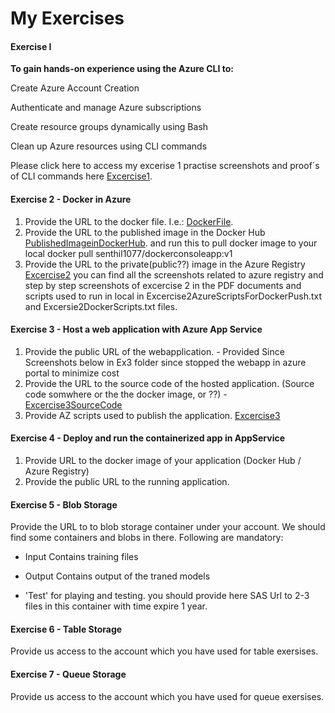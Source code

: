 # My Exercises
#### Exercise I 

**To gain hands-on experience using the Azure CLI to:**

Create Azure Account Creation

Authenticate and manage Azure subscriptions

Create resource groups dynamically using Bash

Clean up Azure resources using CLI commands

Please click here to access my excerise 1 practise screenshots and proof´s of CLI commands here [Excercise1](https://github.com/UniversityOfAppliedSciencesFrankfurt/se-cloud-2024-2025/tree/senthilmasters2024/CC_MyWork/Ex1).


#### Exercise 2 - Docker in Azure

1. Provide the URL to the docker file. I.e.: [DockerFile](https://github.com/senthilmasters2024/MyFirstWebAppForDocker/blob/master/Dockerfile).
2. Provide the URL to the published image in the Docker Hub [PublishedImageinDockerHub](https://hub.docker.com/r/senthil1077/dockerconsoleapp/tags). and run this to pull docker image to your local docker pull senthil1077/dockerconsoleapp:v1
3. Provide the URL to the private(public??) image in the Azure Registry [Excercise2](https://github.com/UniversityOfAppliedSciencesFrankfurt/se-cloud-2024-2025/tree/senthilmasters2024/CC_MyWork/Ex2) you can find all the screenshots related to azure registry and step by step screenshots of excercise 2 in the PDF documents and scripts used to run in local in Excercise2AzureScriptsForDockerPush.txt and Excersie2DockerScripts.txt files.

#### Exercise 3 - Host a web application with Azure App Service

1. Provide the public URL of the webapplication. - Provided Since Screenshots below in Ex3 folder since stopped the webapp in azure portal to minimize cost
2. Provide the URL to the source code of the hosted application. (Source code somwhere or the the docker image, or ??) - [Excercise3SourceCode](https://github.com/UniversityOfAppliedSciencesFrankfurt/se-cloud-2024-2025/blob/bab3f79d30d5f2cf6e9f84ab4da61383b1c83f98/CC_MyWork/Ex3/BestBikeApp/webapp.zip)
3. Provide AZ scripts used to publish the application. [Excercise3](https://github.com/UniversityOfAppliedSciencesFrankfurt/se-cloud-2024-2025/tree/senthilmasters2024/CC_MyWork/Ex3)

#### Exercise 4 - Deploy and run the containerized app in AppService

1. Provide URL to the docker image of your application (Docker Hub / Azure Registry)
2. Provide the public URL to the running application. 

#### Exercise 5 - Blob Storage

Provide the URL to to blob storage container under your account.
We should find some containers and blobs in there.
Following are mandatory:
- Input
Contains training files

- Output
Contains output of the traned models

- 'Test' for playing and testing.
you should provide here SAS Url to 2-3 files in this container with time expire 1 year.

#### Exercise 6 - Table Storage

Provide us access to the account which you have used for table exersises.

#### Exercise 7 - Queue Storage

Provide us access to the account which you have used for queue exersises.
